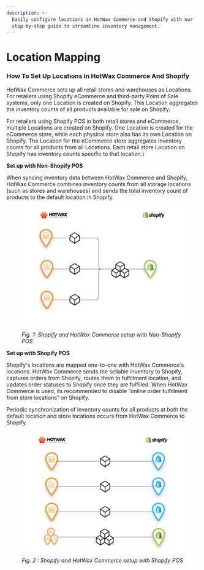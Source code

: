 ```yaml
---
description: >-
  Easily configure locations in HotWax Commerce and Shopify with our
  step-by-step guide to streamline inventory management.
---
```


# Location Mapping

### How To Set Up Locations In HotWax Commerce And Shopify

HotWax Commerce sets up all retail stores and warehouses as Locations. For retailers using Shopify eCommerce and third-party Point of Sale systems, only one Location is created on Shopify. This Location aggregates the inventory counts of all products available for sale on Shopify.

For retailers using Shopify POS in both retail stores and eCommerce, multiple Locations are created on Shopify. One Location is created for the eCommerce store, while each physical store also has its own Location on Shopify. The Location for the eCommerce store aggregates inventory counts for all products from all Locations. Each retail store Location on Shopify has inventory counts specific to that location.\\

**Set up with Non-Shopify POS**

When syncing inventory data between HotWax Commerce and Shopify, HotWax Commerce combines inventory counts from all storage locations (such as stores and warehouses) and sends the total inventory count of products to the default location in Shopify.

<figure><img src="../.gitbook/assets/Many to One Mapping (2).png" alt=""><figcaption><p><em>Fig. 1: Shopify and HotWax Commerce setup with Non-Shopify POS</em></p></figcaption></figure>

**Set up with Shopify POS**

Shopify's locations are mapped one-to-one with HotWax Commerce's locations. HotWax Commerce sends the sellable inventory to Shopify, captures orders from Shopify, routes them to fulfillment location, and updates order statuses to Shopify once they are fulfilled. When HotWax Commerce is used, its recommended to disable “online order fulfillment from store locations” on Shopify.

Periodic synchronization of inventory counts for all products at both the default location and store locations occurs from HotWax Commerce to Shopify.

<figure><img src="../.gitbook/assets/One to One mapping.png" alt=""><figcaption><p><em>Fig. 2 : Shopify and HotWax Commerce setup with Shopify POS</em></p></figcaption></figure>
